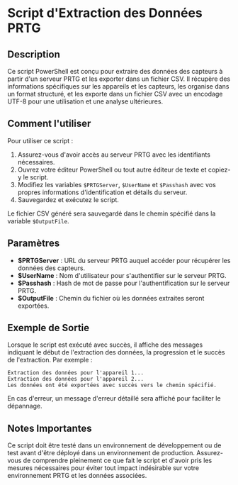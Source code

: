 # Script d'Extraction des Données PRTG

## Description

Ce script PowerShell est conçu pour extraire des données des capteurs à partir d'un serveur PRTG et les exporter dans un fichier CSV. Il récupère des informations spécifiques sur les appareils et les capteurs, les organise dans un format structuré, et les exporte dans un fichier CSV avec un encodage UTF-8 pour une utilisation et une analyse ultérieures.

## Comment l'utiliser

Pour utiliser ce script :

1. Assurez-vous d'avoir accès au serveur PRTG avec les identifiants nécessaires.
2. Ouvrez votre éditeur PowerShell ou tout autre éditeur de texte et copiez-y le script.
3. Modifiez les variables `$PRTGServer`, `$UserName` et `$Passhash` avec vos propres informations d'identification et détails du serveur.
4. Sauvegardez et exécutez le script.

Le fichier CSV généré sera sauvegardé dans le chemin spécifié dans la variable `$OutputFile`.

## Paramètres

- **$PRTGServer** : URL du serveur PRTG auquel accéder pour récupérer les données des capteurs.
- **$UserName** : Nom d'utilisateur pour s'authentifier sur le serveur PRTG.
- **$Passhash** : Hash de mot de passe pour l'authentification sur le serveur PRTG.
- **$OutputFile** : Chemin du fichier où les données extraites seront exportées.

## Exemple de Sortie

Lorsque le script est exécuté avec succès, il affiche des messages indiquant le début de l'extraction des données, la progression et le succès de l'extraction. Par exemple :

```Début de l'extraction des données de PRTG...
Extraction des données pour l'appareil 1...
Extraction des données pour l'appareil 2...
Les données ont été exportées avec succès vers le chemin spécifié.
```


En cas d'erreur, un message d'erreur détaillé sera affiché pour faciliter le dépannage.

## Notes Importantes

Ce script doit être testé dans un environnement de développement ou de test avant d'être déployé dans un environnement de production. Assurez-vous de comprendre pleinement ce que fait le script et d'avoir pris les mesures nécessaires pour éviter tout impact indésirable sur votre environnement PRTG et les données associées.

